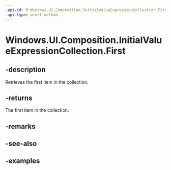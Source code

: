 ```yaml
---
-api-id: M:Windows.UI.Composition.InitialValueExpressionCollection.First
-api-type: winrt method
---
```


<!-- Method syntax.
public IIterator<IKeyValuePair<string, string>> InitialValueExpressionCollection.First()
-->

# Windows.UI.Composition.InitialValueExpressionCollection.First

## -description

Retrieves the first item in the collection.



## -returns

The first item in the collection.

## -remarks

## -see-also

## -examples

